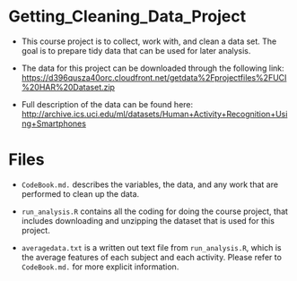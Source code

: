 # Getting_Cleaning_Data_Project
- This course project is to collect, work with, and clean a data set. The goal is to prepare tidy data that can be used for later analysis. 

- The data for this project can be downloaded through the following link:   https://d396qusza40orc.cloudfront.net/getdata%2Fprojectfiles%2FUCI%20HAR%20Dataset.zip

- Full description of the data can be found here: http://archive.ics.uci.edu/ml/datasets/Human+Activity+Recognition+Using+Smartphones

# Files
- `CodeBook.md.` describes the variables, the data, and any work that are performed to clean up the data.

- `run_analysis.R` contains all the coding for doing the course project, that includes downloading and unzipping the dataset that is used for this project.

- `averagedata.txt` is a written out text file from `run_analysis.R`, which is the average features of each subject and each activity. Please refer to `CodeBook.md.` for more explicit information.
